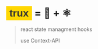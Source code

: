 # <span style="font-weight: bold; font-family: sans-serif; background-color: gold; color: #343434;padding: 4px 9px">trux</span> = 🦖 + ⚛️

> react state managment hooks
>
> use Context-API
